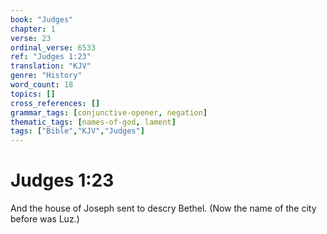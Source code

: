 ```yaml
---
book: "Judges"
chapter: 1
verse: 23
ordinal_verse: 6533
ref: "Judges 1:23"
translation: "KJV"
genre: "History"
word_count: 18
topics: []
cross_references: []
grammar_tags: [conjunctive-opener, negation]
thematic_tags: [names-of-god, lament]
tags: ["Bible","KJV","Judges"]
---
```


# Judges 1:23

And the house of Joseph sent to descry Bethel. (Now the name of the city before was Luz.)
